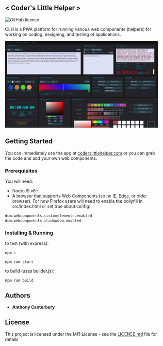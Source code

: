 ## < Coder's Little Helper >
![GitHub license](https://img.shields.io/badge/license-MIT-blue.svg)

CLH is a PWA platform for running various web components (helpers) for working on coding, designing, and testing of applications.

![](screenShot.png)

## Getting Started

You can immediately use the app at [coderslittlehelper.com](https://www.coderslittlehelper.com) or you can grab the code and add your own web components.

### Prerequisites

You will need:
* Node.JS v8+
* A browser that supports Web Components (so no IE, Edge, or older browser). For now Firefox users will need to enable the pollyfill in src/index.html or set true about:config:
```
dom.webcomponents.customelements.enabled
dom.webcomponents.shadowdom.enabled
```

### Installing & Running

to test (with express):
```
npm i
```
```
npm run start
```

to build (uses builder.js):
```
npm run build
```

## Authors

* **Anthony Canterbury**

## License

This project is licensed under the MIT License - see the [LICENSE.md](LICENSE.md) file for details
